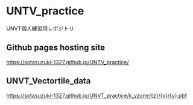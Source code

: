 # UNTV_practice
UNVT個人練習用レポジトリ

## Github pages hosting site
https://sotasuzuki-1327.github.io/UNTV_practice/

## UNVT_Vectortile_data

https://sotasuzuki-1327.github.io/UNVT_practice/k_yzone/{z}/{x}/{y}.pbf


